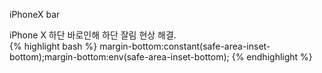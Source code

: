 iPhoneX bar

<div class="code-title">iPhone X 하단 바로인해 하단 잘림 현상 해결.</div>
{% highlight bash %}
margin-bottom:constant(safe-area-inset-bottom);margin-bottom:env(safe-area-inset-bottom); 
{% endhighlight %}
